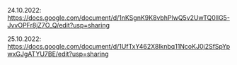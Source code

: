 24.10.2022: https://docs.google.com/document/d/1nKSgnK9K8vbhPlwQ5v2UwTQ0llG5-JvvOPFr8jZ7O_Q/edit?usp=sharing

25.10.2022: https://docs.google.com/document/d/1UfTxY462X8lknbq11NcoKJ0j2SfSpYpwxGJgATYU7BE/edit?usp=sharing
